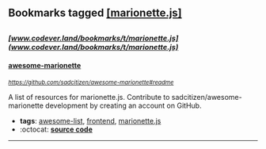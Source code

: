 ## Bookmarks tagged [[marionette.js]](https://www.codever.land/search?q=[marionette.js])

_<sup><sup>[www.codever.land/bookmarks/t/marionette.js](www.codever.land/bookmarks/t/marionette.js)</sup></sup>_
---
#### [awesome-marionette](https://github.com/sadcitizen/awesome-marionette#readme)
_<sup>https://github.com/sadcitizen/awesome-marionette#readme</sup>_

A list of resources for marionette.js. Contribute to sadcitizen/awesome-marionette development by creating an account on GitHub.
* **tags**: [awesome-list](../tagged/awesome-list.md), [frontend](../tagged/frontend.md), [marionette.js](../tagged/marionette.js.md)
* :octocat: **[source code](https://github.com/sadcitizen/awesome-marionette#readme)**
---
